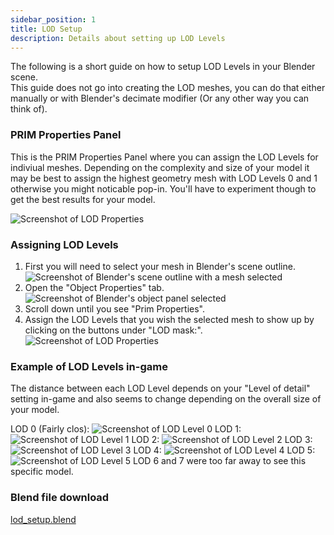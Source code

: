```yaml
---
sidebar_position: 1
title: LOD Setup
description: Details about setting up LOD Levels
---
```


The following is a short guide on how to setup LOD Levels in your Blender scene.<br />
This guide does not go into creating the LOD meshes, you can do that either manually or with Blender's decimate modifier (Or any other way you can think of).

### PRIM Properties Panel
This is the PRIM Properties Panel where you can assign the LOD Levels for indiviual meshes. Depending on the complexity and size of your model it may be best to assign the highest geometry mesh with LOD Levels 0 and 1 otherwise you might noticable pop-in. You'll have to experiment though to get the best results for your model.

![Screenshot of LOD Properties](pathname:///media/blender/tutorials/lod_setup/lod_properties.png)

### Assigning LOD Levels
1. First you will need to select your mesh in Blender's scene outline.<br />
![Screenshot of Blender's scene outline with a mesh selected](pathname:///media/blender/tutorials/lod_setup/lod_selected_mesh.png)
2. Open the "Object Properties" tab.<br />
![Screenshot of Blender's object panel selected](pathname:///media/blender/tutorials/lod_setup/lod_object_properties_panel.png)
3. Scroll down until you see "Prim Properties".
4. Assign the LOD Levels that you wish the selected mesh to show up by clicking on the buttons under "LOD mask:".<br />
![Screenshot of LOD Properties](pathname:///media/blender/tutorials/lod_setup/lod_properties.png)

### Example of LOD Levels in-game
The distance between each LOD Level depends on your "Level of detail" setting in-game and also seems to change depending on the overall size of your model.

LOD 0 (Fairly clos):
![Screenshot of LOD Level 0](pathname:///media/blender/tutorials/lod_setup/lod_0.png)
LOD 1:
![Screenshot of LOD Level 1](pathname:///media/blender/tutorials/lod_setup/lod_1.png)
LOD 2:
![Screenshot of LOD Level 2](pathname:///media/blender/tutorials/lod_setup/lod_2.png)
LOD 3:
![Screenshot of LOD Level 3](pathname:///media/blender/tutorials/lod_setup/lod_3.png)
LOD 4:
![Screenshot of LOD Level 4](pathname:///media/blender/tutorials/lod_setup/lod_4.png)
LOD 5:
![Screenshot of LOD Level 5](pathname:///media/blender/tutorials/lod_setup/lod_5.png)
LOD 6 and 7 were too far away to see this specific model.

### Blend file download
[lod_setup.blend](pathname:///media/blender/tutorials/lod_setup/lod_setup.blend)